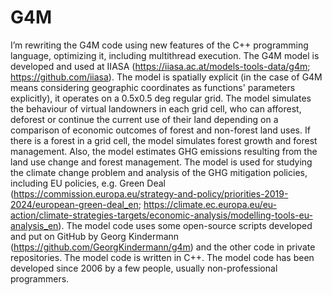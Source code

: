 # G4M
I’m rewriting the G4M code using new features of the C++ programming language, optimizing it, including multithread
execution. The G4M model is developed and used at IIASA (https://iiasa.ac.at/models-tools-data/g4m;
https://github.com/iiasa). The model is spatially explicit (in the case of G4M means considering geographic coordinates
as functions' parameters explicitly), it operates on a 0.5x0.5 deg regular grid. The model simulates the behaviour of
virtual landowners in each grid cell, who can afforest, deforest or continue the current use of their land depending on
a comparison of economic outcomes of forest and non-forest land uses. If there is a forest in a grid cell, the model
simulates forest growth and forest management. Also, the model estimates GHG emissions resulting from the land use
change and forest management. The model is used for studying the climate change problem and analysis of the GHG
mitigation policies, including EU policies, e.g. Green Deal
(https://commission.europa.eu/strategy-and-policy/priorities-2019-2024/european-green-deal_en; 
https://climate.ec.europa.eu/eu-action/climate-strategies-targets/economic-analysis/modelling-tools-eu-analysis_en).
The model code uses some open-source scripts developed and put on GitHub by Georg Kindermann 
(https://github.com/GeorgKindermann/g4m) and the other code in private repositories. The model code is written in C++. 
The model code has been developed since 2006 by a few people, usually non-professional programmers.
